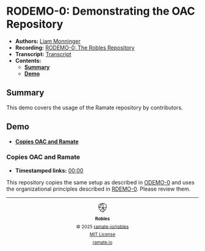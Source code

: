 # RODEMO-0: Demonstrating the OAC Repository
- **Authors:** [Liam Monninger](mailto:liam@ramate.io)
- **Recording:** [RODEMO-0: The Robles Repository](https://www.loom.com/share/3655aed27b0047a99f175dad4fa02dcf?sid=7217489b-d3d5-487e-aced-dc3fa01790a6)
- **Transcript:** [Transcript](./Transcript.md)
- **Contents:**
  - **[Summary](#summary)**
  - **[Demo](#demo)**

## Summary
This demo covers the usage of the Ramate repository by contributors.

## Demo

- **[Copies OAC and Ramate](#copies-oac-and-ramate)**

### Copies OAC and Ramate
- **Timestamped links:** [00:00](https://www.loom.com/share/3655aed27b0047a99f175dad4fa02dcf?sid=f3669d25-af08-4f73-a22c-9da9921d1ed4)

This repository copies the same setup as described in [ODEMO-0](https://github.com/ramate-io/oac/tree/main/odemo/oera-000-000-000-dulan/odemo-000-000-000) and uses the organizational principles described in [RDEMO-0](https://github.com/ramate-io/ramate/tree/main/rdemo/rera-000-000-000-dulan/rdemo-000-000-000). Please review them.

<!--ROBLES FOOTER: DO NOT REMOVE THIS LINE-->
---

<div align="center">
  <picture>
    <source srcset="/assets/robles-inverted-transparent.png" media="(prefers-color-scheme: dark)">
    <img height="24" src="/assets/robles-transparent.png" alt="Robles"/>
  </picture>
  <br/>
  <sub>
    <b>Robles</b>
    <br/>
    &copy; 2025 <a href="https://github.com/ramate-io/robles">ramate-io/robles</a>
    <br/>
    <a href="https://github.com/ramate-io/robles/blob/main/LICENSE">MIT License</a>
    <br/>
    <a href="https://www.ramate.io">ramate.io</a>
  </sub>
</div>

